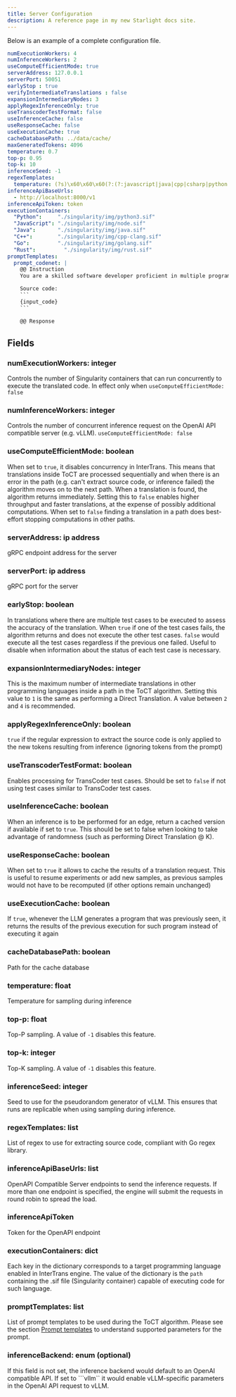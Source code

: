 ```yaml
---
title: Server Configuration
description: A reference page in my new Starlight docs site.
---
```


Below is an example of a complete configuration file.

```yaml
numExecutionWorkers: 4
numInferenceWorkers: 2
useComputeEfficientMode: true
serverAddress: 127.0.0.1
serverPort: 50051
earlyStop : true
verifyIntermediateTranslations : false
expansionIntermediaryNodes: 3
applyRegexInferenceOnly: true
useTranscoderTestFormat: false
useInferenceCache: false
useResponseCache: false
useExecutionCache: true
cacheDatabasePath: ../data/cache/
maxGeneratedTokens: 4096
temperature: 0.7
top-p: 0.95
top-k: 10
inferenceSeed: -1
regexTemplates:
  temperature: (?s)\x60\x60\x60(?:(?:javascript|java|cpp|csharp|python|script|rust|c|go|C\+\+|Javascript|JavaScript|Java|Python|C#|C|Rust|Script|Go))?(.+)\x60\x60\x60
inferenceApiBaseUrls:
  - http://localhost:8000/v1
inferenceApiToken: token
executionContainers:
  "Python":     "./singularity/img/python3.sif"
  "JavaScript": "./singularity/img/node.sif"
  "Java":       "./singularity/img/java.sif"
  "C++":        "./singularity/img/cpp-clang.sif"
  "Go":         "./singularity/img/golang.sif"
  "Rust":         "./singularity/img/rust.sif"
promptTemplates:
  prompt_codenet: |
    @@ Instruction
    You are a skilled software developer proficient in multiple programming languages. Your task is to re-write the input source code. Below is the input source code written in {input_lang} that you should re-write into {target_lang} programming language. You must respond with the {target_lang} output code only. 

    Source code:
    ```
    {input_code}
    ```

    @@ Response
```

## Fields

### numExecutionWorkers: integer
Controls the number of Singularity containers that can run concurrently to execute the translated code. In effect only when ```useComputeEfficientMode: false```
### numInferenceWorkers: integer
Controls the number of concurrent inference request on the OpenAI API compatible server (e.g. vLLM). ```useComputeEfficientMode: false```
### useComputeEfficientMode: boolean
When set to ``true``, it disables concurrency in InterTrans. This means that translations inside ToCT are processed sequentially and when there is an error in the path (e.g. can't extract source code, or inference failed) the algorithm moves on to the next path. When a translation is found, the algorithm returns immediately. Setting this to ``false`` enables higher throughput and faster translations, at the expense of possibly additional computations. When set to ``false`` finding a translation in a path does best-effort stopping computations in other paths.
### serverAddress: ip address
gRPC endpoint address for the server
### serverPort: ip address
gRPC port for the server
### earlyStop: boolean
In translations where there are multiple test cases to be executed to assess the accuracy of the translation. When ``true`` if one of the test cases fails, the algorithm returns and does not execute the other test cases. ``false`` would execute all the test cases regardless if the previous one failed. Useful to disable when information about the status of each test case is necessary.
### expansionIntermediaryNodes: integer
This is the maximum number of intermediate translations in other programming languages inside a path in the ToCT algorithm. Setting this value to ```1``` is the same as performing a Direct Translation. A value between ```2``` and ```4``` is recommended.
### applyRegexInferenceOnly: boolean
```true``` if the regular expression to extract the source code is only applied to the new tokens resulting from inference (ignoring tokens from the prompt)
### useTranscoderTestFormat: boolean
Enables processing for TransCoder test cases. Should be set to ```false``` if not using test cases similar to TransCoder test cases.
### useInferenceCache: boolean
When an inference is to be performed for an edge, return a cached version if available if set to ```true```. This should be set to false when looking to take advantage of randomness (such as performing Direct Translation @ K).
### useResponseCache: boolean
When set to ```true``` it allows to cache the results of a translation request. This is useful to resume experiments or add new samples, as previous samples would not have to be recomputed (if other options remain unchanged)
### useExecutionCache: boolean
If ```true```, whenever the LLM generates a program that was previously seen, it returns the results of the previous execution for such program instead of executing it again
### cacheDatabasePath: boolean
Path for the cache database
### temperature: float
Temperature for sampling during inference
### top-p: float
Top-P sampling. A value of ```-1``` disables this feature.
### top-k: integer
Top-K sampling. A value of ```-1``` disables this feature.
### inferenceSeed: integer
Seed to use for the pseudorandom generator of vLLM. This ensures that runs are replicable when using sampling during inference.
### regexTemplates: list
List of regex to use for extracting source code, compliant with Go regex library.
### inferenceApiBaseUrls: list
OpenAPI Compatible Server endpoints to send the inference requests. If more than one endpoint is specified, the engine will submit the requests in round robin to spread the load.
### inferenceApiToken
Token for the OpenAPI endpoint
### executionContainers: dict
Each key in the dictionary corresponds to a target programming language enabled in InterTrans engine. The value of the dictionary is the ```path``` containing the .sif file (Singularity container) capable of executing code for such language.
### promptTemplates: list
List of prompt templates to be used during the ToCT algorithm. Please see the section [Prompt templates](/InterTrans/reference/prompt) to understand supported parameters for the prompt.
### inferenceBackend: enum (optional)
If this field is not set, the inference backend would default to an OpenAI compatible API. If set to ```vllm`` it would enable vLLM-specific parameters in the OpenAI API request to vLLM.

